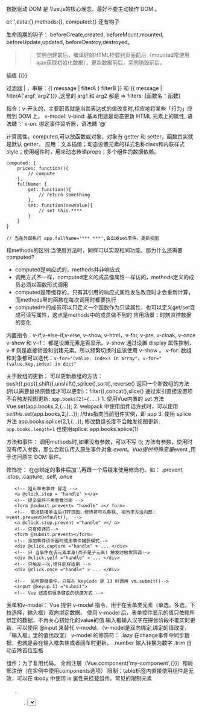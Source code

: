 数据驱动 DOM 是 Vue.js的核心理念。最好不要主动操作 DOM 。

el:'',data:{},methods:{}, computed:{}    还有钩子

生命周期的钩子： beforeCreate,created, beforeMount,mounted, beforeUpdate,updated, beforeDestroy,destroyed。
>> 实例创建前后，编译好的HTML挂载到页面前后（mounted常使用ajax获取初始化数据），更新数据前后，实例销毁前后。

插值 {{}} 

过滤器 | ，串联：{{ message | filterA } filterB }} 和 {{ message | filterA('argl','arg2')}} ,这里的 arg1 和 arg2 都是
  => filters: {函数名：函数}

指令：v-开头的，主要职责就是当其表达式的值改变时,相应地将某些「行为」应用到 DOM 上。
v-model:
v-bind: 基本用途是动态更新 HTML 元素上的属性, 语法糖 ':'
v-on: 绑定事件监听器，语法糖 '@'

计算属性，computed,可以放函数或对象，对象有 getter 和 setter，函数其实就是默认 getter。
    应用：文本插值；动态设置元素的样式名称class和内联样式style；使用组件时，用来动态传递props；多个组件的数据依赖。
```
computed: {
    prices: function(){
        // compute
    },
    fullName: {
        get: function(){
            // return something
        },
        set: function(newValue){
            // set this.****
        }
    }
}

// 当在外部执行 app.fullName='*** ***',会出发set事件，更新视图
```
和methods的区别:当使用方法时，同样可以实现相同功能。那为什么还需要computed?
- computed是响应式的，methods并非响应式
- 调用方式不一样，computed定义的成员像属性一样访问，methods定义的成员必须以函数形式调用
- computed是带缓存的，只有其引用的响应式属性发生改变时才会重新计算，而methods里的函数在每次调用时都要执行
- computed中的成员可以只定义一个函数作为只读属性，也可以定义get/set变成可读写属性，这点是methods中的成员做不到的
应用场景：时刻监控数据的变化

内置指令：v-if,v-else-if,v-else, v-show, v-html，v-for, v-pre, v-cloak, v-once
    v-show 和 v-if： 都是设置元素是否显示。v-show 通过设置 display 属性控制，v-if 则是直接销毁和创建元素。所以频繁切换时应该使用 v-show 。
    v-for: 
        数组和对象都可以迭代：`v-for="(value, index) in array"`，`v-for="(value,key,index) in dict"`

关于数组的更新：
    可以更新数组的方法：push(),pop(),shift(),unshift(),splice(),sort(),reverse()
    返回一个新数组的方法(所以需要替换原数组才可以更新)：filter(),concat(),slice()
    通过索引直接设置项不会触发视图更新: `app.books[2]={...}`
        1. 使用Vue内置的 set 方法
            Vue.set(app.books,2,{...});
        2. webpack 中使用组件话方式时，可以使用 $set
            this.$set(app.books,2,{...}); //this指向当前组件实例，即 app
        3. 使用 splice 方法
            app.books.splice(2,1,{...});
    修改数组长度不会触发视图更新: `app.books.length=1`
        也使用splice: app.books.splice(1)

方法和事件：
    调用methods时,如果没有参数，可以不写 ();  方法有参数，使用时没有传入参数，那么会默认传入原生事件对象 $event。
    Vue 提供特殊变量$event ,用于访问原生 DOM 事件。
   
修饰符： 在@绑定的事件后加'.',再跟一个后缀来使用修饰符。如： .prevent, .stop, .capture, .self, .once
 ```
    <!-- 阻止单击事件 冒泡 --> 
    <a @click.stop = "handle" ></a>
    <!-- 提交事件不再重载页面 --> 
    <form @submit.prevent= "handle" ></ form>
    <!--  取消链接单击后打开页面，修饰符可以串联, 相当于方法内部：event.preventDefault();  --> 
    <a @click.stop.prevent ="handle" ></ a>
    <!-- 只有修饰符--> 
    <form @submit.prevent></form>
    <!-- 添加事件侦听器时使用事件捕获模式--> 
    <div @click.capture ="handle" > ... </div>
    <!-- 只 当事件在该元素本身(而不是子元素) 触发时触发回调--> 
    <div @click.self ="handle" > ... </div>
    <!-- 只触发一次,组件同样适用 --> 
    <div @click.once ="handle" > ... </div>
    
    <!--  监听键盘事件，只有在 keyCode 是 13 时调用 vm.submit()--> 
    <input @keyup.13 ="submit">
    <!-- Vue 还提供很多键盘的快捷方式 -->
 ```

表单和v-model： Vue 提供 v-model 指令，用于在表单类元素（单选，多选，下拉选择，输入框）双向绑定数据。
    使用 v-model 后，表单控件显示的值只依赖所绑定的数据，不再关心初始化的value的值
    输入框输入汉字在拼音阶段不能实时更新，可以使用 @input 来替代 v-model。（v-model是双向绑定,绑定的值改变，「输入框」里的值也改变） 
    v-model 的修饰符：
        .lazy  在change事件中同步数据，也就是会在输入框失焦或者回车时更新。
        .number  输入转换为数字
        .trim  自动去除首位空格

组件：为了复用代码。
    全局注册（Vue.component('my-component',{})）和局部注册（在实例中使用components选项）
    限制：table标签内直接使用组件是无效，可以在 tbody 中使用 is 属性来挂载组件。常见的限制元素 <ol>, <ul>, <select>。（字符串模板和单文件vue的用法？）
    区别：data 必须是函数，将 数据对象 return 出去。注意：return 出的对象最好不要引用外部对象，复用组件时这个数据会共享。
    
组件的通信：
  父组件向子组件：
    props：父组件向子组件单向传递数据或参数（正向传递）。(html 不区分大小写，所以会将包含大写的 props 变量名要转为kebab-case形式.)
 ```
    // 传入固定的字符串
    <my-component warning-text="传入"></my-component>
    // 传入动态的数据（变量）：使用bind
    <my-component :warning-text="parentMessage"></my-component>
    // 传递数字、布尔值、数组、对象 (不使用 v-bind ，就是会获得字符串）
    <my-component message="[1,2,3]"></my-component>   // 字符串
    <my-component :message="[1,2,3]"></my-component>  // 数组
 ```
    
传入子组件的数据是对象或者数组，则子组件改变这些数据也会影响父组件（对象和数组是引用类型）
    
props 数据验证，设置数据的类型，示例：
    ```
    props: {
        propA: Number, // 后接类型，必须是数字类型
        propB: [String, Number],  // 后接数组，必须是字符或者数字
        propC: {
            type: Boolean,
            default: true,   // 可选，可以设置默认值
            required: true,   // 可选，设置是否为必须参数
            validator: function(value){
                return value>10  // 可选，自定义验证函数
            }
        },
        propD: {
            type: Array,
            default: function(){  
                return [];  //? 如果是数组或对象,默认值必须是一个函数来返回
            }
        }
    }
    ```
    
 子组件向父组件：
 用到自定义事件。子组件用 $emit() 触发事件，父组件用 $on() 监听子组件的事件。
    
 $parent, $children, $refs(通过特殊参数ref来设置)
    
    
 单个slot , 具名slot（定义时有name） 和 作用域插槽
    
    
    
 </br>看了不用全都忘光光,懒得改界面了，之后再说吧

